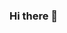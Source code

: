 ### Hi there 👋

<!--
**haleemaalaqrah/haleemaalaqrah** is a ✨ _special_ ✨ repository because its `README.md` (this file) appears on your GitHub profile.

Here are some ideas to get you started:

- 🔭 I’m currently working on ...
- 🌱 I’m currently learning ...
- 👯 I’m looking to collaborate on ...
- 🤔 I’m looking for help with ...
- 💬 Ask me about ...
- 📫 How to reach me: ...<!DOCTYPE html>
<html>
<head>
	<title>about me.html</title>
</head>
<body>
<h1>About Halima Aqraa</h1>	
 <p>MY name is Halima,21 years old,<span>love myself </span></p>
<h2>My Classes This Semester </h2>
<ul>
<li>Web-development</li>
<li>Operating System </li>
<li>Opertaing System lab</li>
<li>Database</li>
<li>Database Lab</li>
<li>Microprocessor Lab</li>
<li>Multimedia</li>
<li>Arabic</li>
</ul>

<h2>My Favorite Books </h2>
<ol>
<li>Unlaced <a href="https://www.bookbub.com/ebook-deals/free-ebooks">(ebook)</a>
</li>
<li>Hired to Kill</li>
<li>To Kill a Mockingbird</li>
</ol >

<h2>My MOODS</h2>
<h4>HAPPY !!</h4><img src="https://cms.qz.com/wp-content/uploads/2017/04/happiness-is-a-problem.jpg?quality=75&strip=all&w=1600&h=900&crop=1" alt="HAPPY!" >
<h4>SAD!!</h4><img src="https://worldofweirdthings.com/wp-content/uploads/sadness_1200-600x450.jpg" alt="SAD!">
<h2>FUN Facts About <span> My Neighbors</span></h2>
<ul>
<li>They have dogs</li>
<li>They are artists</li>
</ul>
</body>
</html>

- 😄 Pronouns: ...
- ⚡ Fun fact: ...
-->
